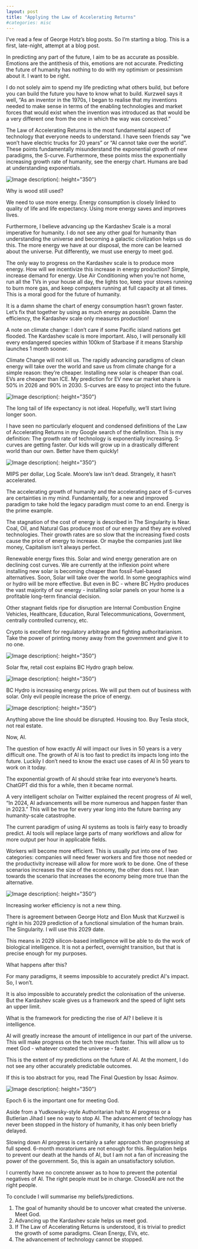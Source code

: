 ```yaml
---
layout: post
title: "Applying the Law of Accelerating Returns"
#categories: misc
---
```


I’ve read a few of George Hotz’s blog posts. So I’m starting a blog.
This is a first, late-night, attempt at a blog post.

In predicting any part of the future, I aim to be as accurate as possible. Emotions are the antithesis of this, emotions are not accurate. Predicting the future of humanity has nothing to do with my optimism or pessimism about it. I want to be right.

I do not solely aim to spend my life predicting what others build, but before you can build the future you have to know what to build. Kurzweil says it well, “As an inventor in the 1970s, I began to realise that my inventions needed to make sense in terms of the enabling technologies and market forces that would exist when the invention was introduced as that would be a very different one from the one in which the way was conceived.” 

The Law of Accelerating Returns is the most fundamental aspect of technology that everyone needs to understand. I have seen friends say “we won’t have electric trucks for 20 years” or “AI cannot take over the world”. These points fundamentally misunderstand the exponential growth of new paradigms, the S-curve. Furthermore, these points miss the exponentially increasing growth rate of humanity, see the energy chart. Humans are bad at understanding exponentials.

![Image description]({{site.url}}/assets/images/2023-09-22/image1.png){: height="350"}

Why is wood still used?

We need to use more energy. Energy consumption is closely linked to quality of life and life expectancy. Using more energy saves and improves lives.

Furthermore, I believe advancing up the Kardashev Scale is a moral imperative for humanity. I do not see any other goal for humanity than understanding the universe and becoming a galactic civilization helps us do this. The more energy we have at our disposal, the more can be learned about the universe. Put differently, we must use energy to meet god. 

The only way to progress on the Kardashev scale is to produce more energy. How will we incentivize this increase in energy production? Simple, increase demand for energy. Use Air Conditioning when you’re not home, run all the TVs in your house all day, the lights too, keep your stoves running to burn more gas, and keep computers running at full capacity at all times. This is a moral good for the future of humanity.

It is a damn shame the chart of energy consumption hasn’t grown faster. Let’s fix that together by using as much energy as possible. Damn the efficiency, the Kardashev scale only measures production!

A note on climate change: I don’t care if some Pacific island nations get flooded. The Kardashev scale is more important. Also, I will personally kill every endangered species within 100km of Starbase if it means Starship launches 1 month sooner.

Climate Change will not kill us. The rapidly advancing paradigms of clean energy will take over the world and save us from climate change for a simple reason: they’re cheaper. Installing new solar is cheaper than coal. EVs are cheaper than ICE. My prediction for EV new car market share is 50% in 2026 and 90% in 2030. S-curves are easy to project into the future.

![Image description]({{site.url}}/assets/images/2023-09-22/image2.png){: height="350"}

The long tail of life expectancy is not ideal. Hopefully, we’ll start living longer soon.

I have seen no particularly eloquent and condensed definitions of the Law of Accelerating Returns in my Google search of the definition. This is my definition: The growth rate of technology is exponentially increasing. S-curves are getting faster. Our kids will grow up in a drastically different world than our own. Better have them quickly!

![Image description]({{site.url}}/assets/images/2023-09-22/image3.png){: height="350"}

MIPS per dollar, Log Scale. Moore’s law isn’t dead. Strangely, it hasn’t accelerated.

The accelerating growth of humanity and the accelerating pace of S-curves are certainties in my mind. Fundamentally, for a new and improved paradigm to take hold the legacy paradigm must come to an end. Energy is the prime example.

The stagnation of the cost of energy is described in The Singularity is Near. Coal, Oil, and Natural Gas produce most of our energy and they are evolved technologies. Their growth rates are so slow that the increasing fixed costs cause the price of energy to increase. Or maybe the companies just like money, Capitalism isn’t always perfect.

Renewable energy fixes this. Solar and wind energy generation are on declining cost curves. We are currently at the inflexion point where installing new solar is becoming cheaper than fossil-fuel-based alternatives. Soon, Solar will take over the world. In some geographics wind or hydro will be more effective. But even in BC - where BC Hydro produces the vast majority of our energy - installing solar panels on your home is a profitable long-term financial decision.

Other stagnant fields ripe for disruption are Internal Combustion Engine Vehicles, Healthcare, Education, Rural Telecommunications, Government, centrally controlled currency, etc. 

Crypto is excellent for regulatory arbitrage and fighting authoritarianism. Take the power of printing money away from the government and give it to no one.

![Image description]({{site.url}}/assets/images/2023-09-22/image4.png){: height="350"}

Solar ftw, retail cost explains BC Hydro graph below.

![Image description]({{site.url}}/assets/images/2023-09-22/image5.png){: height="350"}

BC Hydro is increasing energy prices. We will put them out of business with solar. Only evil people increase the price of energy.

![Image description]({{site.url}}/assets/images/2023-09-22/image6.png){: height="350"}

Anything above the line should be disrupted. Housing too. Buy Tesla stock, not real estate.

Now, AI.

The question of how exactly AI will impact our lives in 50 years is a very difficult one. The growth of AI is too fast to predict its impacts long into the future. Luckily I don’t need to know the exact use cases of AI in 50 years to work on it today.

The exponential growth of AI should strike fear into everyone’s hearts. ChatGPT did this for a while, then it became normal.

A very intelligent scholar on Twitter explained the recent progress of AI well, “In 2024, AI advancements will be more numerous and happen faster than in 2023.” This will be true for every year long into the future barring any humanity-scale catastrophe.

The current paradigm of using AI systems as tools is fairly easy to broadly predict. AI tools will replace large parts of many workflows and allow for more output per hour in applicable fields. 

Workers will become more efficient. This is usually put into one of two categories: companies will need fewer workers and fire those not needed or the productivity increase will allow for more work to be done. One of these scenarios increases the size of the economy, the other does not. I lean towards the scenario that increases the economy being more true than the alternative.

![Image description]({{site.url}}/assets/images/2023-09-22/image7.png){: height="350"}

Increasing worker efficiency is not a new thing.

There is agreement between George Hotz and Elon Musk that Kurzweil is right in his 2029 prediction of a functional simulation of the human brain. The Singularity. I will use this 2029 date.

This means in 2029 silicon-based intelligence will be able to do the work of biological intelligence. It is not a perfect, overnight transition, but that is precise enough for my purposes.

What happens after this?

For many paradigms, it seems impossible to accurately predict AI's impact. So, I won’t.

It is also impossible to accurately predict the colonisation of the universe. But the Kardashev scale gives us a framework and the speed of light sets an upper limit.

What is the framework for predicting the rise of AI? I believe it is intelligence.

AI will greatly increase the amount of intelligence in our part of the universe. This will make progress on the tech tree much faster. This will allow us to meet God - whatever created the universe - faster. 

This is the extent of my predictions on the future of AI. At the moment, I do not see any other accurately predictable outcomes.

If this is too abstract for you, read The Final Question by Issac Asimov. 

![Image description]({{site.url}}/assets/images/2023-09-22/image8.png){: height="350"}

Epoch 6 is the important one for meeting God.

Aside from a Yudkowsky-style Authoritarian halt to AI progress or a Butlerian Jihad I see no way to stop AI. The advancement of technology has never been stopped in the history of humanity, it has only been briefly delayed.

Slowing down AI progress is certainly a safer approach than progressing at full speed. 6-month moratoriums are not enough for this. Regulation helps to prevent our death at the hands of AI, but I am not a fan of increasing the power of the government. So, this is again an unsatisfactory solution.

I currently have no concrete answer as to how to prevent the potential negatives of AI. The right people must be in charge. ClosedAI are not the right people.

To conclude I will summarise my beliefs/predictions.

1. The goal of humanity should be to uncover what created the universe. Meet God.
2. Advancing up the Kardashev scale helps us meet god.
3. If The Law of Accelerating Returns is understood, it is trivial to predict the growth of some paradigms. Clean Energy, EVs, etc.
4. The advancement of technology cannot be stopped.